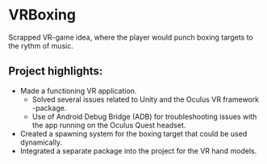 # VRBoxing
Scrapped VR-game idea, where the player would punch boxing targets to the rythm of music.

## Project highlights:
- Made a functioning VR application.
  - Solved several issues related to Unity and the Oculus VR framework -package.
  - Use of Android Debug Bridge (ADB) for troubleshooting issues with the app running on the Oculus Quest headset.
- Created a spawning system for the boxing target that could be used dynamically.
- Integrated a separate package into the project for the VR hand models.
  
